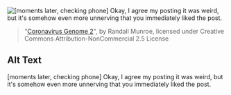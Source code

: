 ![\[moments later, checking phone\] Okay, I agree my posting it was weird, but it's somehow even more unnerving that you immediately liked the post.](https://imgs.xkcd.com/comics/coronavirus_genome_2.png)
> "[Coronavirus Genome 2](https://xkcd.com/2299/)", by Randall Munroe, licensed under Creative Commons Attribution-NonCommercial 2.5 License

## Alt Text
\[moments later, checking phone\] Okay, I agree my posting it was weird, but it's somehow even more unnerving that you immediately liked the post.
